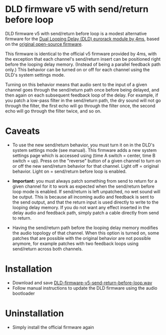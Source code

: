 # DLD firmware v5 with send/return before loop

DLD firmware v5 with send/return before loop is a modest alternative firmware for the [Dual Looping Delay (DLD) eurorack module by 4ms](http://www.4mscompany.com/dld.php), based on the [original open-source firmware](http://github.com/4ms/DLD).

This firmware is identical to the official v5 firmware provided by 4ms, with the exception that each channel's send/return insert can be positioned right before the looping delay memory. (Instead of being a parallel feedback path only.) This behavior can be turned on or off for each channel using the DLD's system settings mode.

Turning on this behavior means that audio sent to the input of a given channel goes through the send/return path once before being delayed, and then again on each subsequent feedback loop of the delay. For example, if you patch a low-pass filter in the send/return path, the dry sound will not go through the filter, the first echo will go through the filter once, the second echo will go through the filter twice, and so on.

# Caveats

- To use the new send/return behavior, you must turn it on in the DLD's system settings mode (see manual). This firmware adds a new system settings page which is accessed using (time A switch = center, time B switch = up). Press on the "reverse" button of a given channel to turn on or off the new send/return behavior for that channel. Light off = original behavior. Light on = send/return before loop is enabled.

- __Important:__ you must always patch something from send to return for a given channel for it to work as expected when the send/return before loop mode is enabled. If send/return is left unpatched, no wet sound will be output. This is because all incoming audio and feedback is sent to the send output, and that the return input is used directly to write to the looping delay memory. If you do not want any effect inserted in the delay audio and feedback path, simply patch a cable directly from send to return.

- Having the send/return path before the looping delay memory modifies the audio topology of that channel. When this option is turned on, some patches that are possible with the original behavior are not possible anymore, for example patches with two feedback loops using send/return across both channels.

# Installation

- Download and save [DLD-firmware-v5-send-return-before-loop.wav](http://github.com/thomas-kielbus/DLD-firmware/raw/master/DLD-firmware-v5-send-return-before-loop.wav)
- Follow manual instructions to update the DLD firmware using the audio bootloader

# Uninstallation

- Simply install the official firmware again
